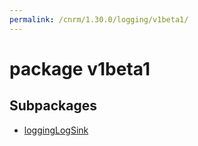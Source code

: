 ```yaml
---
permalink: /cnrm/1.30.0/logging/v1beta1/
---
```


# package v1beta1



## Subpackages

* [loggingLogSink](logging-v1beta1-loggingLogSink.md)